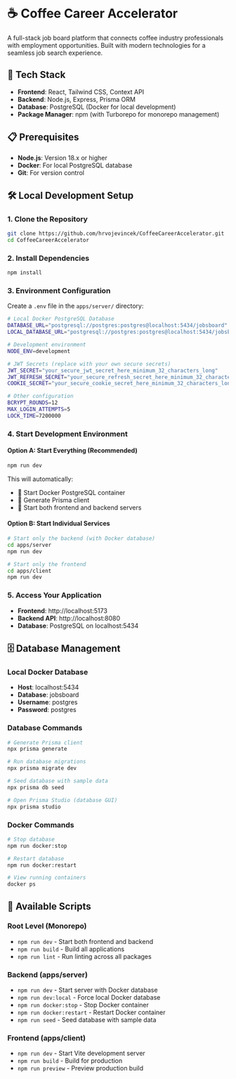 # ☕ Coffee Career Accelerator

A full-stack job board platform that connects coffee industry professionals with employment opportunities. Built with modern technologies for a seamless job search experience.

## 🚀 Tech Stack

- **Frontend**: React, Tailwind CSS, Context API
- **Backend**: Node.js, Express, Prisma ORM
- **Database**: PostgreSQL (Docker for local development)
- **Package Manager**: npm (with Turborepo for monorepo management)

## 📋 Prerequisites

- **Node.js**: Version 18.x or higher
- **Docker**: For local PostgreSQL database
- **Git**: For version control

## 🛠️ Local Development Setup

### 1. Clone the Repository

```bash
git clone https://github.com/hrvojevincek/CoffeeCareerAccelerator.git
cd CoffeeCareerAccelerator
```

### 2. Install Dependencies

```bash
npm install
```

### 3. Environment Configuration

Create a `.env` file in the `apps/server/` directory:

```bash
# Local Docker PostgreSQL Database
DATABASE_URL="postgresql://postgres:postgres@localhost:5434/jobsboard"
LOCAL_DATABASE_URL="postgresql://postgres:postgres@localhost:5434/jobsboard"

# Development environment
NODE_ENV=development

# JWT Secrets (replace with your own secure secrets)
JWT_SECRET="your_secure_jwt_secret_here_minimum_32_characters_long"
JWT_REFRESH_SECRET="your_secure_refresh_secret_here_minimum_32_characters_long"
COOKIE_SECRET="your_secure_cookie_secret_here_minimum_32_characters_long"

# Other configuration
BCRYPT_ROUNDS=12
MAX_LOGIN_ATTEMPTS=5
LOCK_TIME=7200000
```

### 4. Start Development Environment

#### **Option A: Start Everything (Recommended)**

```bash
npm run dev
```

This will automatically:

- 🐳 Start Docker PostgreSQL container
- 🔧 Generate Prisma client
- 🚀 Start both frontend and backend servers

#### **Option B: Start Individual Services**

```bash
# Start only the backend (with Docker database)
cd apps/server
npm run dev

# Start only the frontend
cd apps/client
npm run dev
```

### 5. Access Your Application

- **Frontend**: http://localhost:5173
- **Backend API**: http://localhost:8080
- **Database**: PostgreSQL on localhost:5434

## 🗄️ Database Management

### **Local Docker Database**

- **Host**: localhost:5434
- **Database**: jobsboard
- **Username**: postgres
- **Password**: postgres

### **Database Commands**

```bash
# Generate Prisma client
npx prisma generate

# Run database migrations
npx prisma migrate dev

# Seed database with sample data
npx prisma db seed

# Open Prisma Studio (database GUI)
npx prisma studio
```

### **Docker Commands**

```bash
# Stop database
npm run docker:stop

# Restart database
npm run docker:restart

# View running containers
docker ps
```

## 🔧 Available Scripts

### **Root Level (Monorepo)**

- `npm run dev` - Start both frontend and backend
- `npm run build` - Build all applications
- `npm run lint` - Run linting across all packages

### **Backend (apps/server)**

- `npm run dev` - Start server with Docker database
- `npm run dev:local` - Force local Docker database
- `npm run docker:stop` - Stop Docker container
- `npm run docker:restart` - Restart Docker container
- `npm run seed` - Seed database with sample data

### **Frontend (apps/client)**

- `npm run dev` - Start Vite development server
- `npm run build` - Build for production
- `npm run preview` - Preview production build
